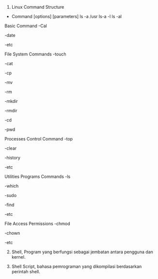 1. Linux Command Structure
- Command [options] [parameters]
ls -a /usr
ls-a -l
ls -al

Basic Command
-Cal

-date

-etc

File System Commands
-touch

-cat

-cp

-mv

-rm

-mkdir

-rmdir

-cd

-pwd

Processes Control Command
-top

-clear

-history

-etc

Utilities Programs Commands
-ls

-which

-sudo

-find

-etc

File Access Permissions
-chmod

-chown

-etc

2. Shell, Program yang berfungsi sebagai jembatan antara pengguna dan kernel.

3. Shell Script, bahasa pemrograman yang dikompilasi berdasarkan perintah shell.
